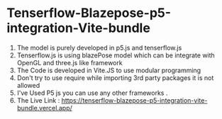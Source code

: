# Tenserflow-Blazepose-p5-integration-Vite-bundle

1. The model is purely developed in p5.js and tenserflow.js
2. Tenserflow.js is using blazePose model which can be integrate with OpenGL and three.js like framework
3. The Code is developed in Vite.JS to use modular programming 
4. Don't try to use require while importing 3rd party packages it is not allowed
5. I've Used P5 js you can use any other frameworks .
6. The Live Link : https://tenserflow-blazepose-p5-integration-vite-bundle.vercel.app/
